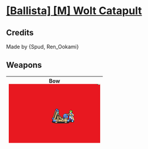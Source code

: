 # [\[Ballista\] \[M\] Wolt Catapult](./)
## Credits

Made by {Spud, Ren_Ookami}

## Weapons

| <b>Bow</b><br/><img alt="Bow animation" src="./5.%20Bow%20(Ballista)/Bow.gif"/> |
| :---: |
